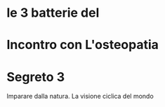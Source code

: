 # le 3 batterie del 

# Incontro con L'osteopatia

# Segreto 3 
Imparare dalla natura. La visione ciclica del mondo


<!--stackedit_data:
eyJoaXN0b3J5IjpbMTEzNzc0MjcwMiwxMDgxNDc5ODE2LC0xMT
MyNDE3MjcsLTEwODkyNjQ0OTYsMTg0MTk2NDQ4NywxMzYxNDQ1
NDAyLC0xMTE4NDI0ODQxLC0xMDMyMzY3MjUxXX0=
-->